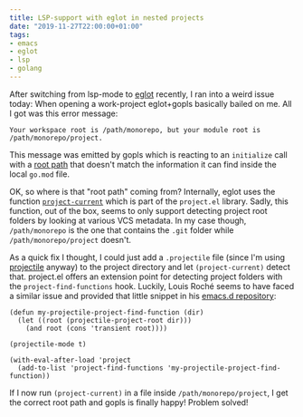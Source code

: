 ```yaml
---
title: LSP-support with eglot in nested projects
date: "2019-11-27T22:00:00+01:00"
tags:
- emacs
- eglot
- lsp
- golang
---
```


After switching from lsp-mode to [eglot][] recently, I ran into a
weird issue today: When opening a work-project eglot+gopls basically
bailed on me. All I got was this error message:

```
Your workspace root is /path/monorepo, but your module root is /path/monorepo/project.
```

This message was emitted by gopls which is reacting to an `initialize`
call with a [root path][rp] that doesn't match the information it can
find inside the local `go.mod` file.

OK, so where is that "root path" coming from? Internally, eglot uses
the function [`project-current`][pc] which is part of the `project.el`
library. Sadly, this function, out of the box, seems to only support
detecting project root folders by looking at various VCS metadata. In
my case though, `/path/monorepo` is the one that contains the `.git`
folder while `/path/monorepo/project` doesn't.

As a quick fix I thought, I could just add a `.projectile` file (since
I'm using [projectile][] anyway) to the project directory and let
`(project-current)` detect that. project.el offers an extension point
for detecting project folders with the `project-find-functions`
hook. Luckily, Louis Roché seems to have faced a similar issue and
provided that little snippet in his [emacs.d repository][e]:

```
(defun my-projectile-project-find-function (dir)
  (let ((root (projectile-project-root dir)))
    (and root (cons 'transient root))))

(projectile-mode t)

(with-eval-after-load 'project
  (add-to-list 'project-find-functions 'my-projectile-project-find-function))
```

If I now run `(project-current)` in a file inside
`/path/monorepo/project`, I get the correct root path and gopls is
finally happy! Problem solved!

[e]: https://github.com/Khady/emacs.d/blob/52b99aa850ef354a49227b9660dca4184ef01e87/config.org
[rp]: https://github.com/joaotavora/eglot/blob/02f71fdca9b06e8eae123db80527a1cb0fcc62bd/eglot.el#L795
[eglot]: https://github.com/joaotavora/eglot
[pc]: https://github.com/emacs-mirror/emacs/blob/d0e2a341dd9a9a365fd311748df024ecb25b70ec/lisp/progmodes/project.el#L101
[projectile]: https://github.com/bbatsov/projectile
